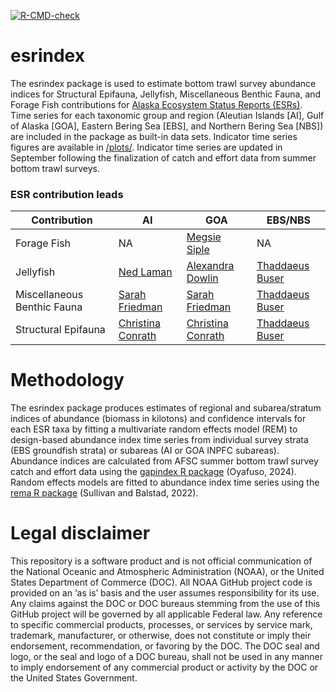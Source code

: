   <!-- badges: start -->
  [![R-CMD-check](https://github.com/sean-rohan-NOAA/esrindex/actions/workflows/R-CMD-check.yaml/badge.svg)](https://github.com/sean-rohan-NOAA/esrindex/actions/workflows/R-CMD-check.yaml)
  <!-- badges: end -->

# esrindex

The esrindex package is used to estimate bottom trawl survey abundance indices for Structural Epifauna, Jellyfish, Miscellaneous Benthic Fauna, and Forage Fish contributions for [Alaska Ecosystem Status Reports (ESRs)](https://apps-afsc.fisheries.noaa.gov/refm/reem/ecoweb/index.php). Time series for each taxonomic group and region (Aleutian Islands [AI], Gulf of Alaska [GOA], Eastern Bering Sea [EBS], and Northern Bering Sea [NBS]) are included in the package as built-in data sets. Indicator time series figures are available in [/plots/](./plots/). Indicator time series are updated in September following the finalization of catch and effort data from summer bottom trawl surveys.


### ESR contribution leads

| Contribution | AI | GOA | EBS/NBS |
|--------------|------------------|----------------|----------------------------------------|
| Forage Fish | NA | [Megsie Siple](https://github.com/margaret-siple-noaa) | NA |
| Jellyfish | [Ned Laman](https://github.com/ned-laman-noaa) | [Alexandra Dowlin](https://github.com/orgs/afsc-gap-products/people/AlexandraDowlin-NOAA) | [Thaddaeus Buser](https://github.com/ThaddaeusBuser-NOAA) |
| Miscellaneous Benthic Fauna | [Sarah Friedman](https://github.com/SarahFriedman-NOAA) | [Sarah Friedman](https://github.com/SarahFriedman-NOAA) | [Thaddaeus Buser](https://github.com/ThaddaeusBuser-NOAA) | 
| Structural Epifauna | [Christina Conrath](https://github.com/orgs/afsc-gap-products/people/Conrathcl) | [Christina Conrath](https://github.com/orgs/afsc-gap-products/people/Conrathcl) | [Thaddaeus Buser](https://github.com/ThaddaeusBuser-NOAA) |


# Methodology

The esrindex package produces estimates of regional and subarea/stratum indices of abundance (biomass in kilotons) and confidence intervals for each ESR taxa by fitting a multivariate random effects model (REM) to design-based abundance index time series from individual survey strata (EBS groundfish strata) or subareas (AI or GOA INPFC subareas). Abundance indices are calculated from AFSC summer bottom trawl survey catch and effort data using the [gapindex R package](https://afsc-gap-products.github.io/gapindex/) (Oyafuso, 2024). Random effects models are fitted to abundance index time series using the [rema R package](https://afsc-assessments.github.io/rema/) (Sullivan and Balstad, 2022).


# Legal disclaimer

This repository is a software product and is not official communication of the National Oceanic and Atmospheric Administration (NOAA), or the United States Department of Commerce (DOC). All NOAA GitHub project code is provided on an ‘as is’ basis and the user assumes responsibility for its use. Any claims against the DOC or DOC bureaus stemming from the use of this GitHub project will be governed by all applicable Federal law. Any reference to specific commercial products, processes, or services by service mark, trademark, manufacturer, or otherwise, does not constitute or imply their endorsement, recommendation, or favoring by the DOC. The DOC seal and logo, or the seal and logo of a DOC bureau, shall not be used in any manner to imply endorsement of any commercial product or activity by the DOC or the United States Government.
